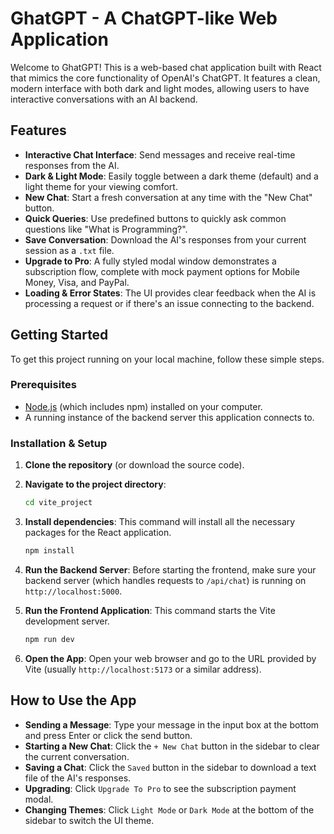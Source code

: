 # GhatGPT - A ChatGPT-like Web Application

Welcome to GhatGPT! This is a web-based chat application built with React that mimics the core functionality of OpenAI's ChatGPT. It features a clean, modern interface with both dark and light modes, allowing users to have interactive conversations with an AI backend.

## Features

*   **Interactive Chat Interface**: Send messages and receive real-time responses from the AI.
*   **Dark & Light Mode**: Easily toggle between a dark theme (default) and a light theme for your viewing comfort.
*   **New Chat**: Start a fresh conversation at any time with the "New Chat" button.
*   **Quick Queries**: Use predefined buttons to quickly ask common questions like "What is Programming?".
*   **Save Conversation**: Download the AI's responses from your current session as a `.txt` file.
*   **Upgrade to Pro**: A fully styled modal window demonstrates a subscription flow, complete with mock payment options for Mobile Money, Visa, and PayPal.
*   **Loading & Error States**: The UI provides clear feedback when the AI is processing a request or if there's an issue connecting to the backend.

## Getting Started

To get this project running on your local machine, follow these simple steps.

### Prerequisites

*   [Node.js](https://nodejs.org/) (which includes npm) installed on your computer.
*   A running instance of the backend server this application connects to.

### Installation & Setup

1.  **Clone the repository** (or download the source code).

2.  **Navigate to the project directory**:
    ```bash
    cd vite_project
    ```

3.  **Install dependencies**:
    This command will install all the necessary packages for the React application.
    ```bash
    npm install
    ```

4.  **Run the Backend Server**:
    Before starting the frontend, make sure your backend server (which handles requests to `/api/chat`) is running on `http://localhost:5000`.

5.  **Run the Frontend Application**:
    This command starts the Vite development server.
    ```bash
    npm run dev
    ```

6.  **Open the App**:
    Open your web browser and go to the URL provided by Vite (usually `http://localhost:5173` or a similar address).

## How to Use the App

*   **Sending a Message**: Type your message in the input box at the bottom and press Enter or click the send button.
*   **Starting a New Chat**: Click the `+ New Chat` button in the sidebar to clear the current conversation.
*   **Saving a Chat**: Click the `Saved` button in the sidebar to download a text file of the AI's responses.
*   **Upgrading**: Click `Upgrade To Pro` to see the subscription payment modal.
*   **Changing Themes**: Click `Light Mode` or `Dark Mode` at the bottom of the sidebar to switch the UI theme.